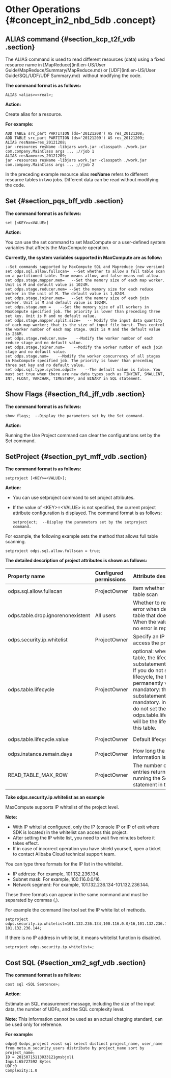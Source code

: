 # Other Operations {#concept_in2_nbd_5db .concept}

## ALIAS command {#section_kcp_t2f_vdb .section}

The ALIAS command is used to read different resources \(data\) using a fixed resource name in [MapReduce](intl.en-US/User Guide/MapReduce/Summary/MapReduce.md) or [UDF](intl.en-US/User Guide/SQL/UDF/UDF Summary.md)  without modifying the code.

**The command format is as follows:**

```
ALIAS <alias>=<real>;
```

**Action:**

Create alias for a resource.

**For example:**

```
ADD TABLE src_part PARTITION (ds='20121208') AS res_20121208;
ADD TABLE src_part PARTITION (ds='20121209') AS res_20121209;
ALIAS resName=res_20121208;
jar -resources resName -libjars work.jar -classpath ./work.jar com.company.MainClass args ... ;//job 1
ALIAS resName=res_20121209;
jar -resources resName -libjars work.jar -classpath ./work.jar com.company.MainClass args ... ;//job 2
```

In the preceding example resource alias **resName** refers to different resource tables in two jobs. Different data can be read without modifying the code.

## Set {#section_pqs_bff_vdb .section}

**The command format is as follows:**

```
set [<KEY>=<VALUE>]
```

**Action:**

You can use the set command to set MaxCompute or a user-defined system variables that affects the MaxCompute operation.

**Currently, the system variables supported in MaxCompute are as follow:**

```
--Set commands supported by MaxCompute SQL and Mapreduce (new version)
set odps.sql.allow.fullscan=  --Set whether to allow a full table scan on a partitioned table. True means allow, and false means not allow.
set odps.stage.mapper.mem=   --Set the memory size of each map worker. Unit is M and default value is 1024M.
set odps.stage.reducer.mem= --Set the memory size for each reduce worker in the unit of M. The default value is 1,024M.
set odps.stage.joiner.mem=   --Set the memory size of each join worker. Unit is M and default value is 1024M.
set odps.stage.mem =    --Set the memory size of all workers in MaxCompute specified job. The priority is lower than preceding three set key. Unit is M and no default value.
set odps.stage.mapper.split.size=   -- Modify the input data quantity of each map worker; that is the size of input file burst. Thus control the worker number of each map stage. Unit is M and the default value is 256M.
set odps.stage.reducer.num=    --Modify the worker number of each reduce stage and no default value.
set odps.stage.joiner.num=    --Modify the worker number of each join stage and no default value.
set odps.stage.num=    --Modify the worker concurrency of all stages in MaxCompute specified job. The priority is lower than preceding three set key and no default value.
set odps.sql.type.system.odps2=    --The default value is false. You must set true when there are new data types such as TINYINT, SMALLINT, INT, FLOAT, VARCHAR, TIMESTAMP, and BINARY in SQL statement.
```

## Show Flags {#section_ft4_jff_vdb .section}

**The command format is as follows:**

```
show flags;  --Display the parameters set by the Set command.
```

**Action:**

Running the Use Project command can clear the configurations set by the Set command.

## SetProject {#section_pyt_mff_vdb .section}

**The command format is as follows:**

```
setproject [<KEY>=<VALUE>];
```

**Action:**

-   You can use setproject command to set project attributes.
-   If the value of <KEY\>=<VALUE\> is not specified, the current project attribute configuration is displayed. The command format is as follows:

    ```
    setproject;  --Display the parameters set by the setproject command.
    ```


For example, the following example sets the method that allows full table scanning.

```
setproject odps.sql.allow.fullscan = true;
```

**The detailed description of project attributes is shown as follows:**

|Property name|Cunfigured permissions|Attribute description|Value range|
|:------------|:---------------------|:--------------------|:----------|
|odps.sql.allow.fullscan|ProjectOwner|item whether to allow full table scan|True \(permitted\) /false \(prohibited\)|
|odps.table.drop.ignorenonexistent|All users|Whether to report an error when deleting a table that does not exist. When the value is true, no error is reported.|True \(no error reported\)/false|
|odps.security.ip.whitelist|ProjectOwner|Specify an IP whitelist to access the project.|IP list separated by commas \(,\)|
|odps.table.lifecycle|ProjectOwner|optional: when creating a table, the lifecycle substatement is optional. If you do not set the lifecycle, the table will be permanently valid. mandatory: the lifecycle substatement is mandatory. inherit: if you do not set the lifecycle, odps.table.lifecycle.value will be the lifecycle of this table.|optional /mandatory/inherit|
|odps.table.lifecycle.value|ProjectOwner|Default lifecycle.|1~37231\(default value\)|
|odps.instance.remain.days|ProjectOwner|How long the instance information is retained.|3~30|
|READ\_TABLE\_MAX\_ROW|ProjectOwner|The number of data entries returned by running the Select statement in the client.|1~10000|

**Take odps.security.ip.whitelist as an example**

MaxCompute supports IP whitelist of the project level.

**Note:** 

-   With IP whitelist configured, only the IP \(console IP or IP of exit where SDK is located\) in the whitelist can access this project.
-   After setting the IP white list, you need to wait five minutes before it takes effect.
-   If in case of incorrect operation you have shield yourself, open a ticket to contact Alibaba Cloud technical support team.

You can type three formats for the IP list in the whitelist.

-   IP address: For example, 101.132.236.134.
-   Subnet mask: For example, 100.116.0.0/16.
-   Network segment: For example, 101.132.236.134-101.132.236.144.

These three formats can appear in the same command and must be separated by commas \(,\).

For example the command line tool set the IP white list of methods.

```
setproject odps.security.ip.whitelist=101.132.236.134,100.116.0.0/16,101.132.236.134-101.132.236.144;
```

If there is no IP address in whitelist, it means whitelist function is disabled.

```
setproject odps.security.ip.whitelist=;
```

## Cost SQL {#section_xm2_sgf_vdb .section}

**The command format is as follows:**

```
cost sql <SQL Sentence>;
```

**Action**:

Estimate an SQL measurement message, including the size of the input data, the number of UDFs, and the SQL complexity level.

**Note:** This information cannot be used as an actual charging standard, can be used only for reference.

**For example:**

```
odps@ $odps_project >cost sql select distinct project_name, user_name from meta.m_security_users distribute by project_name sort by project_name;  
ID = 20150715113033121gmsbjxl1
Input:65727592 Bytes
UDF:0
Complexity:1.0
```

